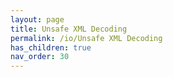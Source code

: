 ```yaml
---
layout: page
title: Unsafe XML Decoding
permalink: /io/Unsafe XML Decoding
has_children: true
nav_order: 30
---
```


